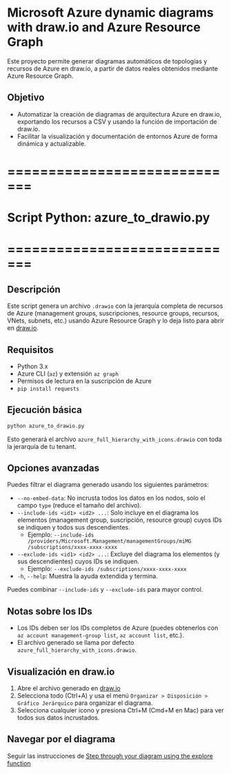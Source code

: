 # Microsoft Azure dynamic diagrams with draw.io and Azure Resource Graph

Este proyecto permite generar diagramas automáticos de topologías y recursos de Azure en draw.io, a partir de datos reales obtenidos mediante Azure Resource Graph.

## Objetivo
- Automatizar la creación de diagramas de arquitectura Azure en draw.io, exportando los recursos a CSV y usando la función de importación de draw.io.
- Facilitar la visualización y documentación de entornos Azure de forma dinámica y actualizable.


# =============================
# Script Python: azure_to_drawio.py
# =============================

## Descripción
Este script genera un archivo `.drawio` con la jerarquía completa de recursos de Azure (management groups, suscripciones, resource groups, recursos, VNets, subnets, etc.) usando Azure Resource Graph y lo deja listo para abrir en [draw.io](https://app.diagrams.net/).

## Requisitos
- Python 3.x
- Azure CLI (`az`) y extensión `az graph`
- Permisos de lectura en la suscripción de Azure
- `pip install requests`

## Ejecución básica
```sh
python azure_to_drawio.py
```
Esto generará el archivo `azure_full_hierarchy_with_icons.drawio` con toda la jerarquía de tu tenant.

## Opciones avanzadas
Puedes filtrar el diagrama generado usando los siguientes parámetros:

- `--no-embed-data`: No incrusta todos los datos en los nodos, solo el campo `type` (reduce el tamaño del archivo).
- `--include-ids <id1> <id2> ...`: Solo incluye en el diagrama los elementos (management group, suscripción, resource group) cuyos IDs se indiquen y todos sus descendientes.
  - Ejemplo: `--include-ids /providers/Microsoft.Management/managementGroups/miMG /subscriptions/xxxx-xxxx-xxxx`
- `--exclude-ids <id1> <id2> ...`: Excluye del diagrama los elementos (y sus descendientes) cuyos IDs se indiquen.
  - Ejemplo: `--exclude-ids /subscriptions/xxxx-xxxx-xxxx`
- `-h`, `--help`: Muestra la ayuda extendida y termina.

Puedes combinar `--include-ids` y `--exclude-ids` para mayor control.

## Notas sobre los IDs
- Los IDs deben ser los IDs completos de Azure (puedes obtenerlos con `az account management-group list`, `az account list`, etc.).
- El archivo generado se llama por defecto `azure_full_hierarchy_with_icons.drawio`.

## Visualización en draw.io
1. Abre el archivo generado en [draw.io](https://app.diagrams.net/)
2. Selecciona todo (Ctrl+A) y usa el menú `Organizar > Disposición > Gráfico Jerárquico` para organizar el diagrama.
3. Selecciona cualquier icono y presiona Ctrl+M (Cmd+M en Mac) para ver todos sus datos incrustados.

## Navegar por el diagrama

Seguir las instrucciones de [Step through your diagram using the explore function](https://www.drawio.com/doc/faq/explore-plugin)

